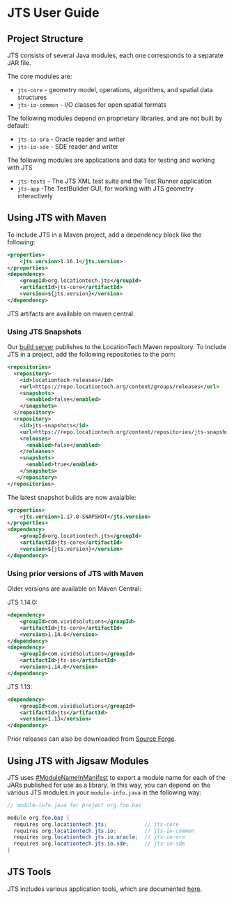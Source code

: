 # JTS User Guide

## Project Structure

JTS consists of several Java modules, each one corresponds to a separate JAR file.

The core modules are:

* `jts-core` - geometry model, operations, algorithms, and spatial data structures
* `jts-io-common` - I/O classes for open spatial formats

The following modules depend on proprietary libraries, and are not built by default:

* `jts-io-ora` - Oracle reader and writer
* `jts-io-sde` - SDE reader and writer

The following modules are applications and data for testing and working with JTS

* `jts-tests` - The JTS XML test suite and the Test Runner application
* `jts-app` -The TestBuilder GUI, for working with JTS geometry interactively

## Using JTS with Maven

To include JTS in a Maven project, add a dependency block like the following:

```xml
<properties>
    <jts.version>1.16.1</jts.version>
</properties>
<dependency>
    <groupId>org.locationtech.jts</groupId>
    <artifactId>jts-core</artifactId>
    <version>${jts.version}</version>
</dependency>
```

JTS artifacts are available on maven central.

### Using JTS Snapshots

Our [build server](https://ci.eclipse.org/jts/) publishes to the LocationTech Maven repository. To include JTS in a project, add the following repositories to the pom:

```xml
<repositories>
  <repository>
    <id>locationtech-releases</id>
    <url>https://repo.locationtech.org/content/groups/releases</url>
    <snapshots>
      <enabled>false</enabled>
    </snapshots>
  </repository>
  <repository>
    <id>jts-snapshots</id>
    <url>https://repo.locationtech.org/content/repositories/jts-snapshots</url>
    <releases>
      <enabled>false</enabled>
    </releases>
    <snapshots>
      <enabled>true</enabled>
    </snapshots>
   </repository>
</repositories>
```

The latest snapshot builds are now avaialble:

```xml
<properties>
    <jts.version>1.17.0-SNAPSHOT</jts.version>
</properties>
<dependency>
    <groupId>org.locationtech.jts</groupId>
    <artifactId>jts-core</artifactId>
    <version>${jts.version}</version>
</dependency>
```

### Using prior versions of JTS with Maven

Older versions are available on Maven Central:

JTS 1.14.0:

```xml
<dependency>
    <groupId>com.vividsolutions</groupId>
    <artifactId>jts-core</artifactId>
    <version>1.14.0</version>
</dependency>
<dependency>
    <groupId>com.vividsolutions</groupId>
    <artifactId>jts-io</artifactId>
    <version>1.14.0</version>
</dependency>
```

JTS 1.13:

```xml
<dependency>
    <groupId>com.vividsolutions</groupId>
    <artifactId>jts</artifactId>
    <version>1.13</version>
</dependency>
```

Prior releases can also be downloaded from [Source Forge](https://sourceforge.net/projects/jts-topo-suite/files/jts/).

## Using JTS with Jigsaw Modules

JTS uses [#ModuleNameInManifest](http://openjdk.java.net/projects/jigsaw/spec/issues/#ModuleNameInManifest) to export a module name for each of the JARs published for use as a library. In this way, you can depend on the various JTS modules in your `module-info.java` in the following way:

```java
// module-info.java for project org.foo.baz

module org.foo.baz {
  requires org.locationtech.jts;            // jts-core
  requires org.locationtech.jts.io;         // jts-io-common
  requires org.locationtech.jts.io.oracle;  // jts-io-ora
  requires org.locationtech.jts.io.sde;     // jts-io-sde
}
```

## JTS Tools

JTS includes various application tools, which are documented [here](doc/TOOLS.md).

